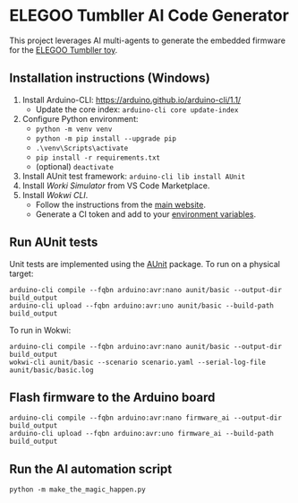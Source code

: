 # ELEGOO Tumbller AI Code Generator
This project leverages AI multi-agents to generate the embedded firmware for the [ELEGOO Tumbller toy](https://www.amazon.ca/ELEGOO-Tumbller-Self-Blancing-Compatible-Arduino/dp/B07R1XP3YX).

## Installation instructions (Windows)
1. Install Arduino-CLI: https://arduino.github.io/arduino-cli/1.1/
    * Update the core index: `arduino-cli core update-index`
2. Configure Python environment:
    * `python -m venv venv`
    * `python -m pip install --upgrade pip`
    * `.\venv\Scripts\activate`
    * `pip install -r requirements.txt`
    * (optional) `deactivate`
3. Install AUnit test framework: `arduino-cli lib install AUnit`
4. Install *Worki Simulator* from VS Code Marketplace.
5. Install *Wokwi CLI*.
    * Follow the instructions from the [main website](https://docs.wokwi.com/wokwi-ci/cli-installation).
    * Generate a CI token and add to your [environment variables](https://docs.wokwi.com/wokwi-ci/cli-usage).

## Run AUnit tests
Unit tests are implemented using the [AUnit](https://github.com/bxparks/AUnit) package.
To run on a physical target:
```
arduino-cli compile --fqbn arduino:avr:nano aunit/basic --output-dir build_output
arduino-cli upload --fqbn arduino:avr:uno aunit/basic --build-path build_output
```
To run in Wokwi:
```
arduino-cli compile --fqbn arduino:avr:nano aunit/basic --output-dir build_output
wokwi-cli aunit/basic --scenario scenario.yaml --serial-log-file aunit/basic/basic.log
```

## Flash firmware to the Arduino board
```
arduino-cli compile --fqbn arduino:avr:nano firmware_ai --output-dir build_output
arduino-cli upload --fqbn arduino:avr:uno firmware_ai --build-path build_output
```

## Run the AI automation script
`python -m make_the_magic_happen.py`
